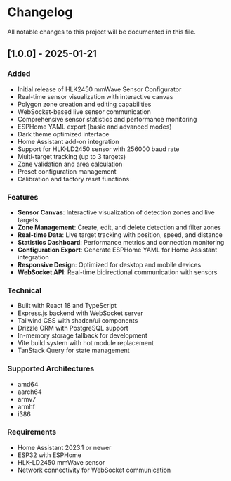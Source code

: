 # Changelog

All notable changes to this project will be documented in this file.

## [1.0.0] - 2025-01-21

### Added
- Initial release of HLK2450 mmWave Sensor Configurator
- Real-time sensor visualization with interactive canvas
- Polygon zone creation and editing capabilities
- WebSocket-based live sensor communication
- Comprehensive sensor statistics and performance monitoring
- ESPHome YAML export (basic and advanced modes)
- Dark theme optimized interface
- Home Assistant add-on integration
- Support for HLK-LD2450 sensor with 256000 baud rate
- Multi-target tracking (up to 3 targets)
- Zone validation and area calculation
- Preset configuration management
- Calibration and factory reset functions

### Features
- **Sensor Canvas**: Interactive visualization of detection zones and live targets
- **Zone Management**: Create, edit, and delete detection and filter zones
- **Real-time Data**: Live target tracking with position, speed, and distance
- **Statistics Dashboard**: Performance metrics and connection monitoring
- **Configuration Export**: Generate ESPHome YAML for Home Assistant integration
- **Responsive Design**: Optimized for desktop and mobile devices
- **WebSocket API**: Real-time bidirectional communication with sensors

### Technical
- Built with React 18 and TypeScript
- Express.js backend with WebSocket server
- Tailwind CSS with shadcn/ui components
- Drizzle ORM with PostgreSQL support
- In-memory storage fallback for development
- Vite build system with hot module replacement
- TanStack Query for state management

### Supported Architectures
- amd64
- aarch64
- armv7
- armhf
- i386

### Requirements
- Home Assistant 2023.1 or newer
- ESP32 with ESPHome
- HLK-LD2450 mmWave sensor
- Network connectivity for WebSocket communication